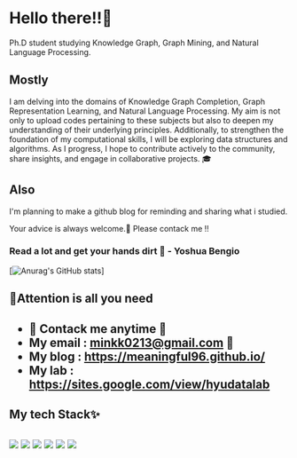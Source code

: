# Hello there!!🌌
Ph.D student studying Knowledge Graph, Graph Mining, and Natural Language Processing.

## Mostly
I am delving into the domains of Knowledge Graph Completion, Graph Representation Learning, and Natural Language Processing. My aim is not only to upload codes pertaining to these subjects but also to deepen my understanding of their underlying principles. Additionally, to strengthen the foundation of my computational skills, I will be exploring data structures and algorithms. As I progress, I hope to contribute actively to the community, share insights, and engage in collaborative projects. 🎓

## Also
I'm planning to make a github blog for reminding and sharing what i studied.

Your advice is always welcome.👋 Please contack me !!

### Read a lot and get your hands dirt 💪 - Yoshua Bengio

[![Anurag's GitHub stats](https://github-readme-stats.vercel.app/api?username=meaningful96&show_icons=true&theme=radical)]

<h2> 🔎Attention is all you need <h2>
  
- 🌱 Contack me anytime 🌱
- My email : minkk0213@gmail.com 💬
- My blog  : https://meaningful96.github.io/
- My lab   : https://sites.google.com/view/hyudatalab 
  
<h2> My tech Stack✨ <h2>
<img src="https://img.shields.io/badge/PyTorch-EE4C2C?style=for-the-badge&logo=PyTorch&logoColor=white">
<img src="https://img.shields.io/badge/Python-3776AB?style=for-the-badge&logo=Python&logoColor=white">
<img src="https://img.shields.io/badge/linux-FCC624?style=for-the-badge&logo=linux&logoColor=black">
<img src="https://img.shields.io/badge/github-181717?style=for-the-badge&logo=github&logoColor=white">
<img src="https://img.shields.io/badge/git-F05032?style=for-the-badge&logo=git&logoColor=white">
<img src="https://img.shields.io/badge/-C++-000000?style=for-the-badge&logo=c%2B%2B&Color=black">
